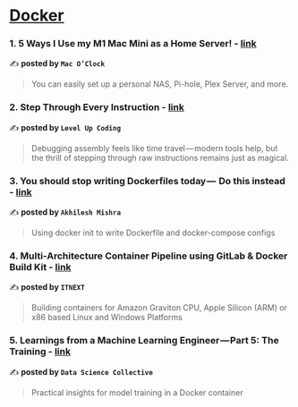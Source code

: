 
<h1><a href=https://medium.com/tag/docker/recommended target="_blank" rel="noopener noreferrer">Docker</a></h1>
<h3>1. 5 Ways I Use my M1 Mac Mini as a Home Server! - <a href="https://medium.com/macoclock/5-ways-i-use-my-m1-mac-mini-as-a-home-server-10e96f042180" target="_blank" rel="noopener noreferrer">link</a></h3>

✍️ **posted by `Mac O’Clock`**

<blockquote>You can easily set up a personal NAS, Pi-hole, Plex Server, and more.</blockquote>

<h3>2. Step Through Every Instruction - <a href="https://medium.com/gitconnected/step-through-every-instruction-89e83cdd49b6" target="_blank" rel="noopener noreferrer">link</a></h3>

✍️ **posted by `Level Up Coding`**

<blockquote>Debugging assembly feels like time travel — modern tools help, but the thrill of stepping through raw instructions remains just as magical.</blockquote>

<h3>3. You should stop writing Dockerfiles today —  Do this instead - <a href="https://medium.com/@akhilesh-mishra/you-should-stop-writing-dockerfiles-today-do-this-instead-3cd8a44cb8b0" target="_blank" rel="noopener noreferrer">link</a></h3>

✍️ **posted by `Akhilesh Mishra`**

<blockquote>Using docker init to write Dockerfile and docker-compose configs</blockquote>

<h3>4. Multi-Architecture Container Pipeline using GitLab & Docker Build Kit - <a href="https://medium.com/itnext/multi-architecture-container-build-pipeline-using-docker-build-kit-7e2dbf22dd7d" target="_blank" rel="noopener noreferrer">link</a></h3>

✍️ **posted by `ITNEXT`**

<blockquote>Building containers for Amazon Graviton CPU, Apple Silicon (ARM) or x86 based Linux and Windows Platforms</blockquote>

<h3>5. Learnings from a Machine Learning Engineer — Part 5: The Training - <a href="https://medium.com/data-science-collective/learnings-from-a-machine-learning-engineer-part-5-the-training-87f5e8b18949" target="_blank" rel="noopener noreferrer">link</a></h3>

✍️ **posted by `Data Science Collective`**

<blockquote>Practical insights for model training in a Docker container</blockquote>

